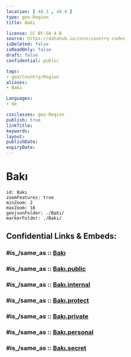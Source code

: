 ```yaml
---
location: [ 40.1 , 49.4 ] 
type: geo-Region
title: Bakı

license: CC BY-SA 4.0
source: https://datahub.io/core/country-codes
isDeleted: false
isReadOnly: false
draft: false
confidential: public

tags:
- geo/Country/Region
aliases:
- Bakı

Languages:
- de

cssclasses: geo-Region
publish: true
linkTitle: 
keywords: 
layout: 
publishDate: 
expiryDate: 
---
```


# Bakı

```leaflet
id: Bakı
zoomFeatures: true 
minZoom: 2 
maxZoom: 18
geojsonFolder: ./Bakı/
markerFolder: ./Bakı/
```


## Confidential Links & Embeds: 

### #is_/same_as :: [Bakı](/_Standards/Earth/Continent/Asia/Asia~North~West/Azerbaijan/Regions~Azerbaijan/Absheron/counties~Absheron/Bakı.md) 

### #is_/same_as :: [Bakı.public](/_public/Earth/Continent/Asia/Asia~North~West/Azerbaijan/Regions~Azerbaijan/Absheron/counties~Absheron/Bakı.public.md) 

### #is_/same_as :: [Bakı.internal](/_internal/Earth/Continent/Asia/Asia~North~West/Azerbaijan/Regions~Azerbaijan/Absheron/counties~Absheron/Bakı.internal.md) 

### #is_/same_as :: [Bakı.protect](/_protect/Earth/Continent/Asia/Asia~North~West/Azerbaijan/Regions~Azerbaijan/Absheron/counties~Absheron/Bakı.protect.md) 

### #is_/same_as :: [Bakı.private](/_private/Earth/Continent/Asia/Asia~North~West/Azerbaijan/Regions~Azerbaijan/Absheron/counties~Absheron/Bakı.private.md) 

### #is_/same_as :: [Bakı.personal](/_personal/Earth/Continent/Asia/Asia~North~West/Azerbaijan/Regions~Azerbaijan/Absheron/counties~Absheron/Bakı.personal.md) 

### #is_/same_as :: [Bakı.secret](/_secret/Earth/Continent/Asia/Asia~North~West/Azerbaijan/Regions~Azerbaijan/Absheron/counties~Absheron/Bakı.secret.md)

